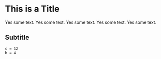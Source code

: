 # This is a Title

Yes some text.
Yes some text.
Yes some text.
Yes some text.
Yes some text.

## Subtitle

```
c = 12
b = 4
```
